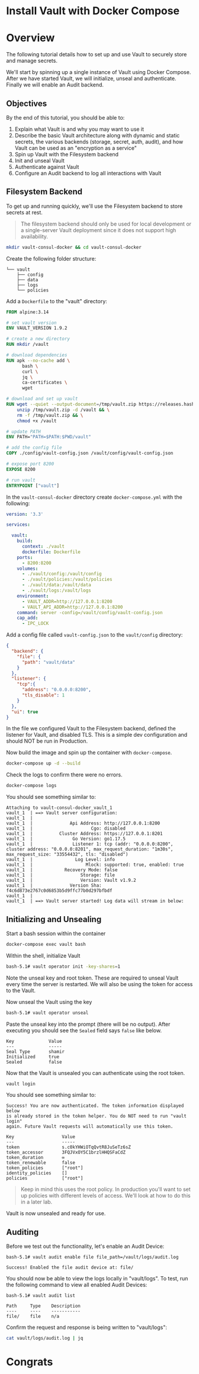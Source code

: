 # Install Vault with Docker Compose

# Overview
The following tutorial details how to set up and use Vault to securely store and manage secrets.

We'll start by spinning up a single instance of Vault using Docker Compose. After we have started Vault, we will initialize, unseal and authenticate. Finally we will enable an Audit backend. 

## Objectives 
By the end of this tutorial, you should be able to:

1. Explain what Vault is and why you may want to use it
2. Describe the basic Vault architecture along with dynamic and static secrets, the various backends (storage, secret, auth, audit), and how Vault can be used as an "encryption as a service"
3. Spin up Vault with the Filesystem backend
4. Init and unseal Vault
5. Authenticate against Vault
6. Configure an Audit backend to log all interactions with Vault

## Filesystem Backend 
To get up and running quickly, we'll use the Filesystem backend to store secrets at rest.

> The filesystem backend should only be used for local development or a single-server Vault deployment since it does not support high availability.

```bash
mkdir vault-consul-docker && cd vault-consul-docker
```

Create the following folder structure:

```
└── vault
    ├── config
    ├── data
    ├── logs
    └── policies
```

Add a `Dockerfile` to the "vault" directory:

```dockerfile
FROM alpine:3.14

# set vault version
ENV VAULT_VERSION 1.9.2

# create a new directory
RUN mkdir /vault

# download dependencies
RUN apk --no-cache add \
      bash \
      curl \
      jq \
      ca-certificates \
      wget

# download and set up vault
RUN wget --quiet --output-document=/tmp/vault.zip https://releases.hashicorp.com/vault/${VAULT_VERSION}/vault_${VAULT_VERSION}_linux_amd64.zip && \
    unzip /tmp/vault.zip -d /vault && \
    rm -f /tmp/vault.zip && \
    chmod +x /vault

# update PATH
ENV PATH="PATH=$PATH:$PWD/vault"

# add the config file
COPY ./config/vault-config.json /vault/config/vault-config.json

# expose port 8200
EXPOSE 8200

# run vault
ENTRYPOINT ["vault"]
```

In the `vault-consul-docker` directory create `docker-compose.yml` with the following:

```yml
version: '3.3'

services:

  vault:
    build:
      context: ./vault
      dockerfile: Dockerfile
    ports:
      - 8200:8200
    volumes:
      - ./vault/config:/vault/config
      - ./vault/policies:/vault/policies
      - ./vault/data:/vault/data
      - ./vault/logs:/vault/logs
    environment:
      - VAULT_ADDR=http://127.0.0.1:8200
      - VAULT_API_ADDR=http://127.0.0.1:8200
    command: server -config=/vault/config/vault-config.json
    cap_add:
      - IPC_LOCK
```

Add a config file called `vault-config.json` to the `vault/config` directory:

```json
{
  "backend": {
    "file": {
      "path": "vault/data"
    }
  },
  "listener": {
    "tcp":{
      "address": "0.0.0.0:8200",
      "tls_disable": 1
    }
  },
  "ui": true
}
```

In the file we configured Vault to the Filesystem backend, defined the listener for Vault, and disabled TLS. This is a simple dev configuration and should NOT be run in Production. 

Now build the image and spin up the container with `docker-compose`. 

```bash
docker-compose up -d --build 
```

Check the logs to confirm there were no errors. 
```bash
docker-compose logs
```

You should see something similar to:

```
Attaching to vault-consul-docker_vault_1
vault_1  | ==> Vault server configuration:
vault_1  |
vault_1  |              Api Address: http://127.0.0.1:8200
vault_1  |                      Cgo: disabled
vault_1  |          Cluster Address: https://127.0.0.1:8201
vault_1  |               Go Version: go1.17.5
vault_1  |               Listener 1: tcp (addr: "0.0.0.0:8200", cluster address: "0.0.0.0:8201", max_request_duration: "1m30s", max_request_size: "33554432", tls: "disabled")
vault_1  |                Log Level: info
vault_1  |                    Mlock: supported: true, enabled: true
vault_1  |            Recovery Mode: false
vault_1  |                  Storage: file
vault_1  |                  Version: Vault v1.9.2
vault_1  |              Version Sha: f4c6d873e2767c0d6853b5d9ffc77b0d297bfbdf
vault_1  |
vault_1  | ==> Vault server started! Log data will stream in below:
```

## Initializing and Unsealing
Start a bash session within the container
```bash
docker-compose exec vault bash 
```

Within the shell, initialize Vault 
```bash
bash-5.1# vault operator init -key-shares=1
```

Note the unseal key and root token. These are required to unseal Vault every time the server is restarted. We will also be using the token for access to the Vault. 

Now unseal the Vault using the key
```bash
bash-5.1# vault operator unseal
```

Paste the unseal key into the prompt (there will be no output). After executing you should see the `Sealed` field says `false` like below.

```
Key             Value
---             -----
Seal Type       shamir
Initialized     true
Sealed          false
```

Now that the Vault is unsealed you can authenticate using the root token. 
```bash
vault login
```

You should see something similar to:

```
Success! You are now authenticated. The token information displayed below
is already stored in the token helper. You do NOT need to run "vault login"
again. Future Vault requests will automatically use this token.

Key                  Value
---                  -----
token                s.c0kYHWiOTqQvtR8JuSeTz6sZ
token_accessor       3FQJVxOY5C1brzlHHQSFaCdZ
token_duration       ∞
token_renewable      false
token_policies       ["root"]
identity_policies    []
policies             ["root"]
```

> Keep in mind this uses the root policy. In production you'll want to set up policies with different levels of access. We'll look at how to do this in a later lab.


Vault is now unsealed and ready for use.

## Auditing
Before we test out the functionality, let's enable an Audit Device:
```
bash-5.1# vault audit enable file file_path=/vault/logs/audit.log

Success! Enabled the file audit device at: file/
```

You should now be able to view the logs locally in "vault/logs". To test, run the following command to view all enabled Audit Devices:

```
bash-5.1# vault audit list

Path     Type    Description
----     ----    -----------
file/    file    n/a
```

Confirm the request and response is being written to "vault/logs": 
```bash
cat vault/logs/audit.log | jq
```

# Congrats
